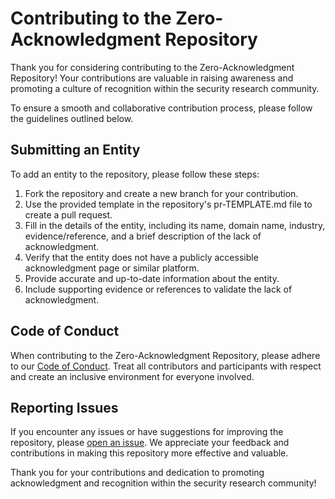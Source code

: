 # Contributing to the Zero-Acknowledgment Repository

Thank you for considering contributing to the Zero-Acknowledgment Repository! Your contributions are valuable in raising awareness and promoting a culture of recognition within the security research community.

To ensure a smooth and collaborative contribution process, please follow the guidelines outlined below.

## Submitting an Entity

To add an entity to the repository, please follow these steps:

1. Fork the repository and create a new branch for your contribution.
2. Use the provided template in the repository's pr-TEMPLATE.md file to create a pull request.
3. Fill in the details of the entity, including its name, domain name, industry, evidence/reference, and a brief description of the lack of acknowledgment.
4. Verify that the entity does not have a publicly accessible acknowledgment page or similar platform.
5. Provide accurate and up-to-date information about the entity.
6. Include supporting evidence or references to validate the lack of acknowledgment.

## Code of Conduct

When contributing to the Zero-Acknowledgment Repository, please adhere to our [Code of Conduct](CODE_OF_CONDUCT.md). Treat all contributors and participants with respect and create an inclusive environment for everyone involved.

## Reporting Issues

If you encounter any issues or have suggestions for improving the repository, please [open an issue](https://github.com/DeffoN0tSt3/Zero-Acknowledgement/issues). We appreciate your feedback and contributions in making this repository more effective and valuable.

Thank you for your contributions and dedication to promoting acknowledgment and recognition within the security research community!
